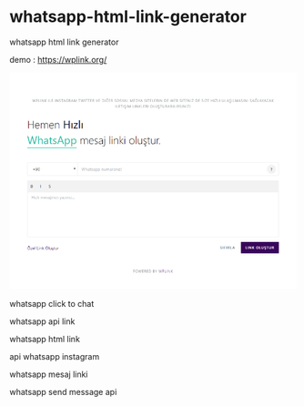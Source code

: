 # whatsapp-html-link-generator
whatsapp html link generator

demo : https://wplink.org/

<img src="https://github.com/rifatozkancomtr/whatsapp-html-link-generator/blob/master/wplink.png" alt="wplink.png">


whatsapp click to chat

whatsapp api link

whatsapp html link

api whatsapp instagram

whatsapp mesaj linki

whatsapp send message api

